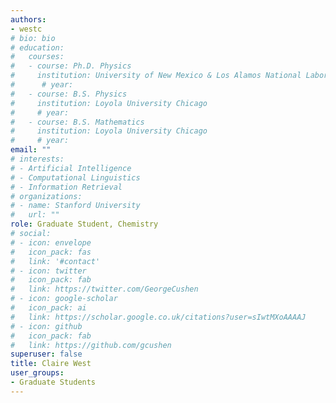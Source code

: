```yaml
---
authors:
- westc
# bio: bio
# education:
#   courses:
#   - course: Ph.D. Physics
#     institution: University of New Mexico & Los Alamos National Laboratory
#      # year: 
#   - course: B.S. Physics
#     institution: Loyola University Chicago
#     # year: 
#   - course: B.S. Mathematics
#     institution: Loyola University Chicago
#     # year: 
email: ""
# interests:
# - Artificial Intelligence
# - Computational Linguistics
# - Information Retrieval
# organizations:
# - name: Stanford University
#   url: ""
role: Graduate Student, Chemistry
# social:
# - icon: envelope
#   icon_pack: fas
#   link: '#contact'
# - icon: twitter
#   icon_pack: fab
#   link: https://twitter.com/GeorgeCushen
# - icon: google-scholar
#   icon_pack: ai
#   link: https://scholar.google.co.uk/citations?user=sIwtMXoAAAAJ
# - icon: github
#   icon_pack: fab
#   link: https://github.com/gcushen
superuser: false
title: Claire West
user_groups:
- Graduate Students
---
```



